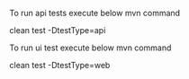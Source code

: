 To run api tests execute below mvn command 

clean test -DtestType=api


To run ui test execute below mvn command

clean test -DtestType=web
